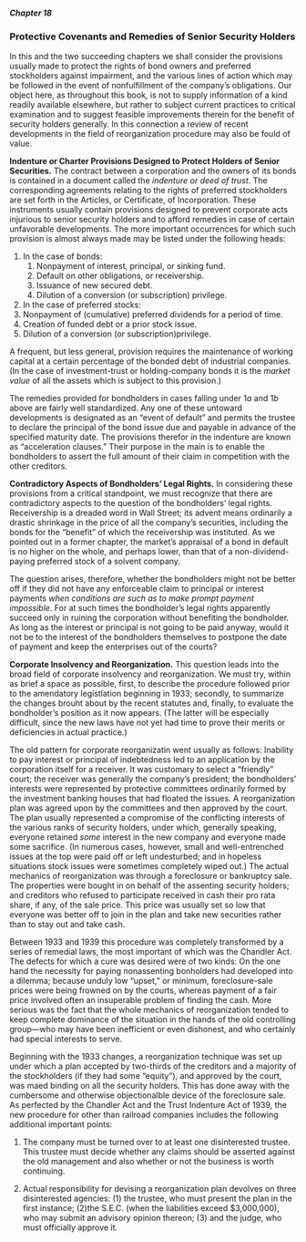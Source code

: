 ##### Chapter 18

### Protective Covenants and Remedies of Senior Security Holders

In this and the two succeeding chapters we shall consider the provisions usually made to protect the rights of bond owners and preferred stockholders against impairment, and the various lines of action which may be followed in the event of nonfulfillment of the company’s obligations. Our object here, as throughout this book, is not to supply information of a kind readily available elsewhere, but rather to subject current practices to critical examination and to suggest feasible improvements therein for the benefit of security holders generally. In this connection a review of recent developments in the field of reorganization procedure may also be fould of value.

**Indenture or Charter Provisions Designed to Protect Holders of Senior Securities.** The contract between a corporation and the owners of its bonds is contained in a document called the *indenture or deed of trust*. The corresponding agreements relating to the rights of preferred stockholders are set forth in the Articles, or Certificate, of Incorporation. These instruments usually contain provisions designed to prevent corporate acts injurious to senior security holders and to afford remedies in case of certain unfavorable developments. The more important occurrences for which such provision is almost always made may be listed under the following heads:

<ol>
  <li>
    In the case of bonds:
    <ol>
      <li>Nonpayment of interest, principal, or sinking fund.</li>
      <li>Default on other obligations, or receivership.</li>
      <li>Issuance of new secured debt.</li>
      <li>Dilution of a conversion (or subscription) privilege.</li>
    </ol>
  </li>
  <li>
    In the case of preferred stocks:
    <li>Nonpayment of (cumulative) preferred dividends for a period of time.</li>
    <li>Creation of funded debt or a prior stock issue.</li>
    <li>Dilution of a conversion (or subscription)privilege.</li>
  </li>
</ol>

A frequent, but less general, provision requires the maintenance of working capital at a certain percentage of the bonded debt of industrial companies. (In the case of investment-trust or holding-company bonds it is the *market value* of all the assets which is subject to this provision.)

The remedies provided for bondholders in cases falling under 1*a* and 1*b* above are fairly well standardized. Any one of these untoward developments is designated as an “event of default” and permits the trustee to declare the principal of the bond issue due and payable in advance of the specified maturity date. The provisions therefor in the indenture are known as “acceleration clauses.” Their purpose in the main is to enable the bondholders to assert the full amount of their claim in competition with the other creditors.

**Contradictory Aspects of Bondholders’ Legal Rights.** In considering these provisions from a critical standpoint, we must recognize that there are contradictory aspects to the question of the bondholders’ legal rights. Receivership is a dreaded word in Wall Street; its advent means ordinarily a drastic shrinkage in the price of all the company’s securities, including the bonds for the “benefit” of which the receivership was instituted. As we pointed out in a former chapter, the market’s appraisal of a bond in default is no higher on the whole, and perhaps lower, than that of a non-dividend-paying preferred stock of a solvent company.

The question arises, therefore, whether the bondholders might not be better off if they did not have any enforceable claim to principal or interest payments *when conditions are such as to make prompt payment impossible*. For at such times the bondholder’s legal rights apparently succeed only in ruining the corporation without benefiting the bondholder. As long as the interest or principal is not going to be paid anyway, would it not be to the interest of the bondholders themselves to postpone the date of payment and keep the enterprises out of the courts?

**Corporate Insolvency and Reorganization.** This question leads into the broad field of corporate insolvency and reorganization. We must try, within as brief a space as possible, first, to describe the procedure followed prior to the amendatory legistlation beginning in 1933; secondly, to summarize the changes brouht about by the recent statutes and, finally, to evaluate the bondholder’s position as it now appears. (The latter will be especially difficult, since the new laws have not yet had time to prove their merits or deficiencies in actual practice.)

The old pattern for corporate reorganizatin went usually as follows: Inability to pay interest or principal of indebtedness led to an application by the corporation itself for a receiver. It was customary to select a “friendly” court; the receiver was generally the company’s president; the bondholders’ interests were represented by protective committees ordinarily formed by the investment banking houses that had floated the issues. A reorganization plan was agreed upon by the committees and then approved by the court. The plan usually represented a compromise of the conflicting interests of the various ranks of security holders, under which, generally speaking, everyone retained *some* interest in the new company and everyone made some sacrifice. (In numerous cases, however, small and well-entrenched issues at the top were paid off or left undesturbed; and in hopeless situations stock issues were sometimes completely wiped out.) The actual mechanics of reorganization was through a foreclosure or bankruptcy sale. The properties were bought in on behalf of the assenting security holders; and creditors who refused to participate received in cash their pro rata share, if any, of the sale price. This price was usually set so low that everyone was better off to join in the plan and take new securities rather than to stay out and take cash.

Between 1933 and 1939 this procedure was completely transformed by a series of remedial laws, the most important of which was the Chandler Act. The defects for which a cure was desired were of two kinds: On the one hand the necessity for paying nonassenting bonholders had developed into a dilemma; because unduly low “upset,” or minimum, foreclosure-sale prices were being frowned on by the courts, whereas payment of a fair price involved often an insuperable problem of finding the cash. More serious was the fact that the whole mechanics of reorganization tended to  keep complete dominance of the situation in the hands of the old controlling group—who may have been inefficient or even dishonest, and who certainly had special interests to serve.

Beginning with the 1933 changes, a reorganization technique was set up under which a plan accepted by two-thirds of the creditors and a majority of the stockholders (if they had some “equity”), and approved by the court, was maed binding on all the security holders. This has done away with the cumbersome and otherwise objectionalble device of the foreclosure sale. As perfected by the Chandler Act and the Trust Indenture Act of 1939, the new procedure for other than railroad companies includes the following additional important points:

1. The company must be turned over to at least one disinterested trustee. This trustee must decide whether any claims should be asserted against the old management and also whether or not the business is worth continuing.

2. Actual responsibility for devising a reorganization plan devolves on three disinterested agencies: (1) the trustee, who must present the plan in the first instance; (2)the S.E.C. (when the liabilities exceed $3,000,000), who may submit an advisory opinion thereon; (3) and the judge, who must officially approve it.

